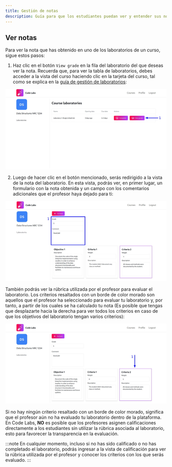 ```yaml
---
title: Gestión de notas
description: Guía para que los estudiantes puedan ver y entender sus notas en la plataforma Code Labs.
---
```


## Ver notas

Para ver la nota que has obtenido en uno de los laboratorios de un curso, sigue estos pasos:

1. Haz clic en el botón `View grade` en la fila del laboratorio del que deseas ver la nota. Recuerda que, para ver la tabla de laboratorios, debes acceder a la vista del curso haciendo clic en la tarjeta del curso, tal como se explica en la [guía de gestión de laboratorios](/manual/guides/students/laboratories-management#ver-contenido-de-un-laboratorio):

![Captura de pantalla con una flecha señalando el botón View grade](../../../../assets/students/grades/view-grade/1.jpg)

2. Luego de hacer clic en el botón mencionado, serás redirigido a la vista de la nota del laboratorio. En esta vista, podrás ver, en primer lugar, un formulario con la nota obtenida y un campo con los comentarios adicionales que el profesor haya dejado para ti:

![Captura de pantalla con una flecha señalando el formulario de la nota obtenida y los comentarios adicionales](../../../../assets/students/grades/view-grade/2.jpg)

También podrás ver la rúbrica utilizada por el profesor para evaluar el laboratorio. Los criterios resaltados con un borde de color morado son aquellos que el profesor ha seleccionado para evaluar tu laboratorio y, por tanto, a partir de los cuales se ha calculado tu nota (Es posible que tengas que desplazarte hacia la derecha para ver todos los criterios en caso de que los objetivos del laboratorio tengan varios criterios):

![Captura de pantalla con una flecha señalando la rúbrica utilizada por el profesor para evaluar el laboratorio](../../../../assets/students/grades/view-grade/3.jpg)

Si no hay ningún criterio resaltado con un borde de color morado, significa que el profesor aún no ha evaluado tu laboratorio dentro de la plataforma. En Code Labs, **NO** es posible que los profesores asignen calificaciones directamente a los estudiantes sin utilizar la rúbrica asociada al laboratorio, esto para favorecer la transparencia en la evaluación.

:::note
En cualquier momento, incluso si no has sido calificado o no has completado el laboratorio, podrás ingresar a la vista de calificación para ver la rúbrica utilizada por el profesor y conocer los criterios con los que serás evaluado.
:::
